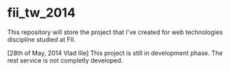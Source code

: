 fii_tw_2014
===========

This repository will store the project that I've created for web technologies discipline studied at FII.

[28th of May, 2014 Vlad Ilie] This project is still in development phase. The rest service is not completly developed.

